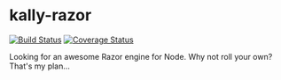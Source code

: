kally-razor
===========

[![Build Status](https://travis-ci.org/nufyoot/kally-razor.png?branch=master)](https://travis-ci.org/nufyoot/kally-razor) [![Coverage Status](https://coveralls.io/repos/nufyoot/kally-razor/badge.png?branch=master)](https://coveralls.io/r/nufyoot/kally-razor?branch=master)

Looking for an awesome Razor engine for Node.  Why not roll your own?  That's my plan...
